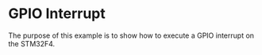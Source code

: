 # GPIO Interrupt
The purpose of this example is to show how to execute a GPIO interrupt on the STM32F4.
